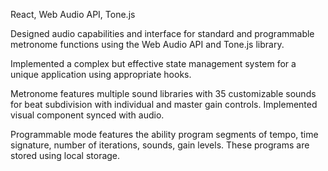 React, Web Audio API, Tone.js

Designed audio capabilities and interface for standard and programmable metronome functions using the Web Audio API and Tone.js library.

Implemented a complex but effective state management system for a unique application using appropriate hooks.

Metronome features multiple sound libraries with 35 customizable sounds for beat subdivision with individual and master gain controls. Implemented visual component synced with audio.

Programmable mode features the ability program segments of tempo, time signature, number of iterations, sounds, gain levels. These programs are stored using local storage.
